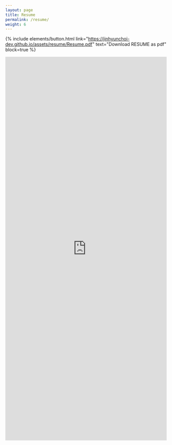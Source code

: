 ```yaml
---
layout: page
title: Resume
permalink: /resume/
weight: 6
---
```


{% include elements/button.html link="https://jinhyunchoi-dev.github.io/assets/resume/Resume.pdf" text="Download RESUME as pdf" block=true %}

<center>
	<iframe src="https://jinhyunchoi-dev.github.io/assets/resume/Resume.pdf" style="width:100%; height:1200px;" frameborder="0"></iframe>
</center>